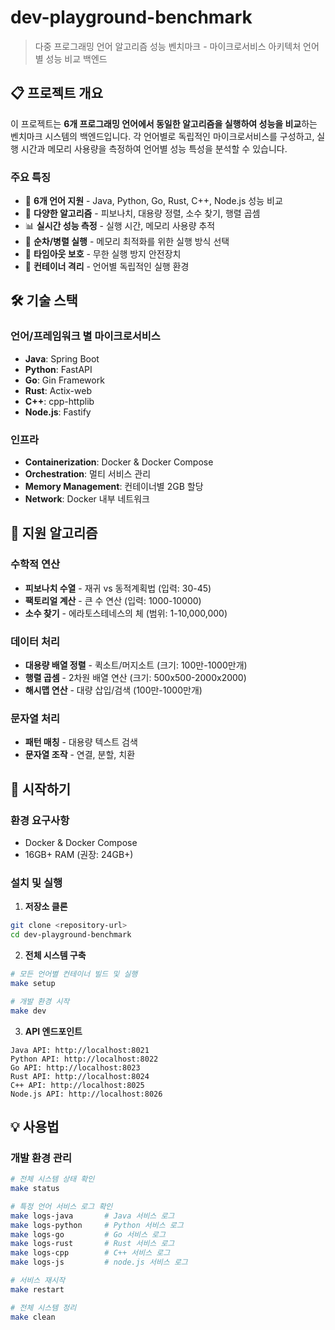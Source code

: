 # dev-playground-benchmark

> 다중 프로그래밍 언어 알고리즘 성능 벤치마크 - 마이크로서비스 아키텍처 언어별 성능 비교 백엔드

## 📋 프로젝트 개요

이 프로젝트는 **6개 프로그래밍 언어에서 동일한 알고리즘을 실행하여 성능을 비교**하는 벤치마크 시스템의 백엔드입니다. 
각 언어별로 독립적인 마이크로서비스를 구성하고, 실행 시간과 메모리 사용량을 측정하여 언어별 성능 특성을 분석할 수 있습니다.

### 주요 특징

- 🚀 **6개 언어 지원** - Java, Python, Go, Rust, C++, Node.js 성능 비교
- 🧮 **다양한 알고리즘** - 피보나치, 대용량 정렬, 소수 찾기, 행렬 곱셈
- 📊 **실시간 성능 측정** - 실행 시간, 메모리 사용량 추적
- 🔄 **순차/병렬 실행** - 메모리 최적화를 위한 실행 방식 선택
- 🎯 **타임아웃 보호** - 무한 실행 방지 안전장치
- 🐳 **컨테이너 격리** - 언어별 독립적인 실행 환경

## 🛠 기술 스택

### 언어/프레임워크 별 마이크로서비스
- **Java**: Spring Boot
- **Python**: FastAPI
- **Go**: Gin Framework
- **Rust**: Actix-web
- **C++**: cpp-httplib
- **Node.js**: Fastify

### 인프라
- **Containerization**: Docker & Docker Compose
- **Orchestration**: 멀티 서비스 관리
- **Memory Management**: 컨테이너별 2GB 할당
- **Network**: Docker 내부 네트워크

## 🧮 지원 알고리즘

### 수학적 연산
- **피보나치 수열** - 재귀 vs 동적계획법 (입력: 30-45)
- **팩토리얼 계산** - 큰 수 연산 (입력: 1000-10000)
- **소수 찾기** - 에라토스테네스의 체 (범위: 1-10,000,000)

### 데이터 처리
- **대용량 배열 정렬** - 퀵소트/머지소트 (크기: 100만-1000만개)
- **행렬 곱셈** - 2차원 배열 연산 (크기: 500x500-2000x2000)
- **해시맵 연산** - 대량 삽입/검색 (100만-1000만개)

### 문자열 처리
- **패턴 매칭** - 대용량 텍스트 검색
- **문자열 조작** - 연결, 분할, 치환

## 🚀 시작하기

### 환경 요구사항
- Docker & Docker Compose
- 16GB+ RAM (권장: 24GB+)

### 설치 및 실행

1. **저장소 클론**
```bash
git clone <repository-url>
cd dev-playground-benchmark
```

2. **전체 시스템 구축**
```bash
# 모든 언어별 컨테이너 빌드 및 실행
make setup

# 개발 환경 시작
make dev
```

3. **API 엔드포인트**
```
Java API: http://localhost:8021
Python API: http://localhost:8022
Go API: http://localhost:8023
Rust API: http://localhost:8024
C++ API: http://localhost:8025
Node.js API: http://localhost:8026
```

## 💡 사용법

### 개발 환경 관리
```bash
# 전체 시스템 상태 확인
make status

# 특정 언어 서비스 로그 확인
make logs-java       # Java 서비스 로그
make logs-python     # Python 서비스 로그
make logs-go         # Go 서비스 로그
make logs-rust       # Rust 서비스 로그
make logs-cpp        # C++ 서비스 로그
make logs-js         # node.js 서비스 로그

# 서비스 재시작
make restart

# 전체 시스템 정리
make clean
```
